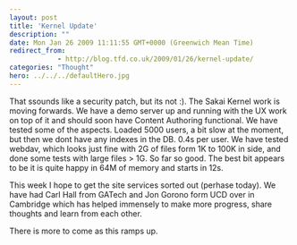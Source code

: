 ```yaml
---
layout: post
title: 'Kernel Update'
description: ""
date: Mon Jan 26 2009 11:11:55 GMT+0000 (Greenwich Mean Time)
redirect_from: 
            - http://blog.tfd.co.uk/2009/01/26/kernel-update/
categories: "Thought"
hero: ../../../defaultHero.jpg
---
```

That ssounds like a security patch, but its not :). The Sakai Kernel work is moving forwards. We have a demo server up and running with the UX work on top of it and should soon have Content Authoring functional. We have tested some of the aspects. Loaded 5000 users, a bit slow at the moment, but then we dont have any indexes in the DB. 0.4s per user. We have tested webdav, which looks just fine with 2G of files form 1K to 100K in side, and done some tests with large files > 1G. So far so good. The best bit appears to be it is quite happy in 64M of memory and starts in 12s.

This week I hope to get the site services sorted out (perhase today). We have had Carl Hall from GATech and Jon Gorono form UCD over in Cambridge which has helped immensely to make more progress, share thoughts and learn from each other.

There is more to come as this ramps up.
